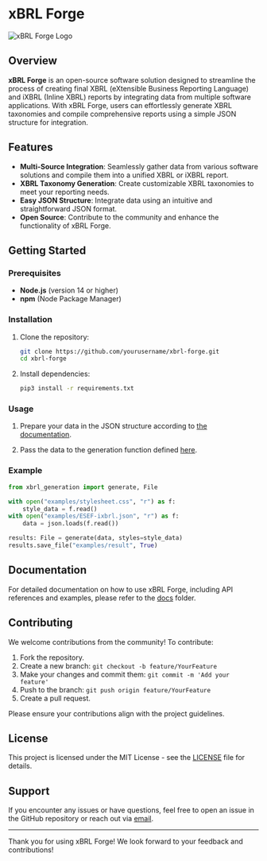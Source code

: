 # xBRL Forge

![xBRL Forge Logo](path/to/logo.png)

## Overview

**xBRL Forge** is an open-source software solution designed to streamline the process of creating final XBRL (eXtensible Business Reporting Language) and iXBRL (Inline XBRL) reports by integrating data from multiple software applications. With xBRL Forge, users can effortlessly generate XBRL taxonomies and compile comprehensive reports using a simple JSON structure for integration.

## Features

- **Multi-Source Integration**: Seamlessly gather data from various software solutions and compile them into a unified XBRL or iXBRL report.
- **XBRL Taxonomy Generation**: Create customizable XBRL taxonomies to meet your reporting needs.
- **Easy JSON Structure**: Integrate data using an intuitive and straightforward JSON format.
- **Open Source**: Contribute to the community and enhance the functionality of xBRL Forge.

## Getting Started

### Prerequisites

- **Node.js** (version 14 or higher)
- **npm** (Node Package Manager)

### Installation

1. Clone the repository:
   ```bash
   git clone https://github.com/yourusername/xbrl-forge.git
   cd xbrl-forge
   ```

2. Install dependencies:
   ```bash
   pip3 install -r requirements.txt
   ```

### Usage

1. Prepare your data in the JSON structure according to [the documentation](docs/JSON_INPUT.md).

2. Pass the data to the generation function defined [here](xbrl_generation/__init__.py).

### Example

```python
from xbrl_generation import generate, File

with open("examples/stylesheet.css", "r") as f:
    style_data = f.read()
with open("examples/ESEF-ixbrl.json", "r") as f:
    data = json.loads(f.read())

results: File = generate(data, styles=style_data)
results.save_file("examples/result", True)
```

## Documentation

For detailed documentation on how to use xBRL Forge, including API references and examples, please refer to the [docs](docs/) folder.

## Contributing

We welcome contributions from the community! To contribute:

1. Fork the repository.
2. Create a new branch: `git checkout -b feature/YourFeature`
3. Make your changes and commit them: `git commit -m 'Add your feature'`
4. Push to the branch: `git push origin feature/YourFeature`
5. Create a pull request.

Please ensure your contributions align with the project guidelines.

## License

This project is licensed under the MIT License - see the [LICENSE](LICENSE) file for details.

## Support

If you encounter any issues or have questions, feel free to open an issue in the GitHub repository or reach out via [email](mailto:anton.j.heitz@gmail.com).

---

Thank you for using xBRL Forge! We look forward to your feedback and contributions!